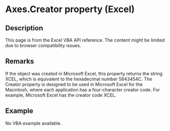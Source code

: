 # Axes.Creator property (Excel)

## Description
This page is from the Excel VBA API reference. The content might be limited due to browser compatibility issues.

## Remarks
If the object was created in Microsoft Excel, this property returns the string XCEL, which is equivalent to the hexadecimal number 5843454C. The Creator property is designed to be used in Microsoft Excel for the Macintosh, where each application has a four-character creator code. For example, Microsoft Excel has the creator code XCEL.

## Example
No VBA example available.
